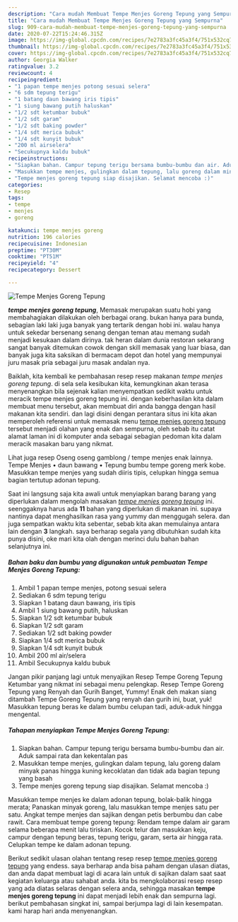 ```yaml
---
description: "Cara mudah Membuat Tempe Menjes Goreng Tepung yang Sempurna"
title: "Cara mudah Membuat Tempe Menjes Goreng Tepung yang Sempurna"
slug: 909-cara-mudah-membuat-tempe-menjes-goreng-tepung-yang-sempurna
date: 2020-07-22T15:24:46.315Z
image: https://img-global.cpcdn.com/recipes/7e2783a3fc45a3f4/751x532cq70/tempe-menjes-goreng-tepung-foto-resep-utama.jpg
thumbnail: https://img-global.cpcdn.com/recipes/7e2783a3fc45a3f4/751x532cq70/tempe-menjes-goreng-tepung-foto-resep-utama.jpg
cover: https://img-global.cpcdn.com/recipes/7e2783a3fc45a3f4/751x532cq70/tempe-menjes-goreng-tepung-foto-resep-utama.jpg
author: Georgia Walker
ratingvalue: 3.2
reviewcount: 4
recipeingredient:
- "1 papan tempe menjes potong sesuai selera"
- "6 sdm tepung terigu"
- "1 batang daun bawang iris tipis"
- "1 siung bawang putih haluskan"
- "1/2 sdt ketumbar bubuk"
- "1/2 sdt garam"
- "1/2 sdt baking powder"
- "1/4 sdt merica bubuk"
- "1/4 sdt kunyit bubuk"
- "200 ml airselera"
- "Secukupnya kaldu bubuk"
recipeinstructions:
- "Siapkan bahan. Campur tepung terigu bersama bumbu-bumbu dan air. Aduk sampai rata dan kekentalan pas"
- "Masukkan tempe menjes, gulingkan dalam tepung, lalu goreng dalam minyak panas hingga kuning kecoklatan dan tidak ada bagian tepung yang basah"
- "Tempe menjes goreng tepung siap disajikan. Selamat mencoba :)"
categories:
- Resep
tags:
- tempe
- menjes
- goreng

katakunci: tempe menjes goreng 
nutrition: 196 calories
recipecuisine: Indonesian
preptime: "PT30M"
cooktime: "PT51M"
recipeyield: "4"
recipecategory: Dessert

---
```



![Tempe Menjes Goreng Tepung](https://img-global.cpcdn.com/recipes/7e2783a3fc45a3f4/751x532cq70/tempe-menjes-goreng-tepung-foto-resep-utama.jpg)

<b><i>tempe menjes goreng tepung</i></b>, Memasak merupakan suatu hobi yang membahagiakan dilakukan oleh berbagai orang. bukan hanya para bunda, sebagian laki laki juga banyak yang tertarik dengan hobi ini. walau hanya untuk sekedar bersenang senang dengan teman atau memang sudah menjadi kesukaan dalam dirinya. tak heran dalam dunia restoran sekarang sangat banyak ditemukan cowok dengan skill memasak yang luar biasa, dan banyak juga kita saksikan di bermacam depot dan hotel yang mempunyai juru masak pria sebagai juru masak andalan nya.

Baiklah, kita kembali ke pembahasan resep resep makanan <i>tempe menjes goreng tepung</i>. di sela sela kesibukan kita, kemungkinan akan terasa menyenangkan bila sejenak kalian menyempatkan sedikit waktu untuk meracik tempe menjes goreng tepung ini. dengan keberhasilan kita dalam membuat menu tersebut, akan membuat diri anda bangga dengan hasil makanan kita sendiri. dan lagi disini dengan perantara situs ini kita akan memperoleh referensi untuk memasak menu <u>tempe menjes goreng tepung</u> tersebut menjadi olahan yang enak dan sempurna, oleh sebab itu catat alamat laman ini di komputer anda sebagai sebagian pedoman kita dalam meracik masakan baru yang nikmat.

Lihat juga resep Oseng oseng gamblong / tempe menjes enak lainnya. Tempe Menjes • daun bawang • Tepung bumbu tempe goreng merk kobe. Masukkan tempe menjes yang sudah diiris tipis, celupkan hingga semua bagian tertutup adonan tepung.


Saat ini langsung saja kita awali untuk menyiapkan barang barang yang diperlukan dalam mengolah masakan <u><i>tempe menjes goreng tepung</i></u> ini. seenggaknya harus ada <b>11</b> bahan yang diperlukan di makanan ini. supaya nantinya dapat menghasilkan rasa yang yummy dan menggugah selera. dan juga sempatkan waktu kita sebentar, sebab kita akan memulainya antara lain dengan <b>3</b> langkah. saya berharap segala yang dibutuhkan sudah kita punya disini, oke mari kita olah dengan merinci dulu bahan bahan selanjutnya ini.

<!--inarticleads1-->

##### Bahan baku dan bumbu yang digunakan untuk pembuatan Tempe Menjes Goreng Tepung:

1. Ambil 1 papan tempe menjes, potong sesuai selera
1. Sediakan 6 sdm tepung terigu
1. Siapkan 1 batang daun bawang, iris tipis
1. Ambil 1 siung bawang putih, haluskan
1. Siapkan 1/2 sdt ketumbar bubuk
1. Siapkan 1/2 sdt garam
1. Sediakan 1/2 sdt baking powder
1. Siapkan 1/4 sdt merica bubuk
1. Siapkan 1/4 sdt kunyit bubuk
1. Ambil 200 ml air/selera
1. Ambil Secukupnya kaldu bubuk


Jangan pikir panjang lagi untuk menyajikan Resep Tempe Goreng Tepung Ketumbar yang nikmat ini sebagai menu pelengkap. Resep Tempe Goreng Tepung yang Renyah dan Gurih Banget, Yummy! Enak deh makan siang ditambah Tempe Goreng Tepung yang renyah dan gurih ini, buat, yuk! Masukkan tepung beras ke dalam bumbu celupan tadi, aduk-aduk hingga mengental. 

<!--inarticleads2-->

##### Tahapan menyiapkan Tempe Menjes Goreng Tepung:

1. Siapkan bahan. Campur tepung terigu bersama bumbu-bumbu dan air. Aduk sampai rata dan kekentalan pas
1. Masukkan tempe menjes, gulingkan dalam tepung, lalu goreng dalam minyak panas hingga kuning kecoklatan dan tidak ada bagian tepung yang basah
1. Tempe menjes goreng tepung siap disajikan. Selamat mencoba :)


Masukkan tempe menjes ke dalam adonan tepung, bolak-balik hingga merata; Panaskan minyak goreng, lalu masukkan tempe menjes satu per satu. Angkat tempe menjes dan sajikan dengan petis berbumbu dan cabe rawit. Cara membuat tempe goreng tepung: Rendam tempe dalam air garam selama beberapa menit lalu tiriskan. Kocok telur dan masukkan keju, campur dengan tepung beras, tepung terigu, garam, serta air hingga rata. Celupkan tempe ke dalam adonan tepung. 

Berikut sedikit ulasan olahan tentang resep resep <u>tempe menjes goreng tepung</u> yang endess. saya berharap anda bisa paham dengan ulasan diatas, dan anda dapat membuat lagi di acara lain untuk di sajikan dalam saat saat kegiatan keluarga atau sahabat anda. kita bs mengkolaborasi resep resep yang ada diatas selaras dengan selera anda, sehingga masakan <b>tempe menjes goreng tepung</b> ini dapat menjadi lebih enak dan sempurna lagi. berikut pembahasan singkat ini, sampai berjumpa lagi di lain kesempatan. kami harap hari anda menyenangkan.
